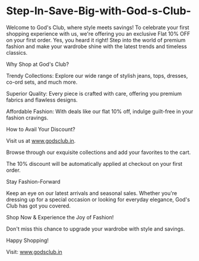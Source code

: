 # Step-In-Save-Big-with-God-s-Club-

Welcome to God's Club, where style meets savings! To celebrate your first shopping experience with us, we're offering you an exclusive Flat 10% OFF on your first order. Yes, you heard it right! Step into the world of premium fashion and make your wardrobe shine with the latest trends and timeless classics.

Why Shop at God's Club?

Trendy Collections: Explore our wide range of stylish jeans, tops, dresses, co-ord sets, and much more.

Superior Quality: Every piece is crafted with care, offering you premium fabrics and flawless designs.

Affordable Fashion: With deals like our flat 10% off, indulge guilt-free in your fashion cravings.

How to Avail Your Discount?

Visit us at www.godsclub.in.

Browse through our exquisite collections and add your favorites to the cart.

The 10% discount will be automatically applied at checkout on your first order.

Stay Fashion-Forward

Keep an eye on our latest arrivals and seasonal sales. Whether you're dressing up for a special occasion or looking for everyday elegance, God's Club has got you covered.

Shop Now & Experience the Joy of Fashion!

Don't miss this chance to upgrade your wardrobe with style and savings.

Happy Shopping!

Visit: www.godsclub.in


